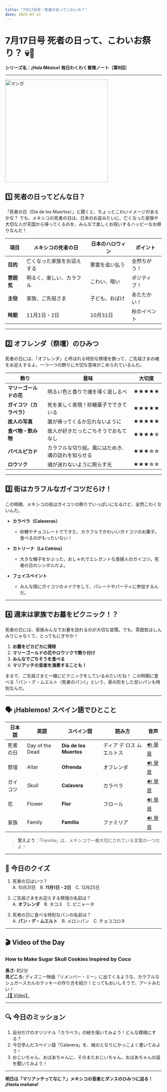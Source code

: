 ```yaml
---
title: "7月17日号：死者の日ってこわいの？"
date: 2025-07-17
---
```


# 7月17日号 死者の日って、こわいお祭り？ 💀🌼
**シリーズ名：¡Hola México! 毎日わくわく冒険ノート（第9回）**

---
<img src="/mexico-articles/assets/2025-07-17-comic.png" alt="マンガ" width="330" />

## 1️⃣ 死者の日ってどんな日？

「死者の日（Día de los Muertos）」と聞くと、ちょっとこわいイメージがあるかな？
でも、メキシコの死者の日は、日本のお盆みたいに、亡くなった家族や大切な人が天国から帰ってくるのを、みんなで楽しくお祝いするハッピーなお祭りなんだ！

| 項目 | メキシコの死者の日 | 日本のハロウィン | ポイント |
|------|--------------------|------------------|----------|
| **目的** | 亡くなった家族をお迎えする | 悪霊を追い払う | 全然ちがう！ |
| **雰囲気** | 明るく、楽しい、カラフル | こわい、暗い | ポジティブ！ |
| **主役** | 家族、ご先祖さま | 子ども、おばけ | あたたかい！ |
| **時期** | 11月1日・2日 | 10月31日 | 秋のイベント |

---

## 2️⃣ オフレンダ（祭壇）のひみつ

死者の日には、「オフレンダ」と呼ばれる特別な祭壇を飾って、ご先祖さまの魂をお迎えするよ。一つ一つの飾りに大切な意味がこめられているんだ。

| 飾り | 意味 | 大切度 |
|------|------|--------|
| **マリーゴールドの花** | 明るい色と香りで魂を導く道しるべ | ★★★★★ |
| **ガイコツ（カラベラ）** | 死を楽しく表現！砂糖菓子でできている | ★★★★★ |
| **故人の写真** | 誰が帰ってくるか忘れないように | ★★★★★ |
| **食べ物・飲み物** | 故人が好きだったごちそうでおもてなし | ★★★★☆ |
| **パペルピカド** | カラフルな切り絵。風にはためき、魂の訪れを知らせる | ★★★☆☆ |
| **ロウソク** | 魂が迷わないように照らす光 | ★★★☆☆ |

---

## 3️⃣ 街はカラフルなガイコツだらけ！

この時期、メキシコの街はガイコツの飾りでいっぱいになるけど、全然こわくないんだ。

- **カラベラ（Calaveras）**
  - 砂糖やチョコレートでできた、カラフルでかわいいガイコツのお菓子。食べるのがもったいない！

- **カトリーナ（La Catrina）**
  - 大きな帽子をかぶった、おしゃれでエレガントな貴婦人のガイコツ。死者の日のシンボルだよ。

- **フェイスペイント**
  - みんな顔にガイコツのメイクをして、パレードやパーティに参加するんだ。

---

## 4️⃣ 週末は家族でお墓をピクニック！？

死者の日には、家族みんなでお墓を訪れるのが大切な習慣。でも、雰囲気はしんみりじゃなくて、とってもにぎやか！

1. **お墓をピカピカに掃除**
2. **マリーゴールドの花やロウソクで飾り付け**
3. **みんなでごちそうを食べる**
4. **マリアッチの音楽を演奏することも！**

まるで、ご先祖さまと一緒にピクニックをしているみたいだね！
この時期に食べる「パン・デ・ムエルト（死者のパン）」という、骨の形をした甘いパンも特別なんだ。

---

## 🗣️ ¡Hablemos! スペイン語でひとこと

| 日本語 | 英語 | スペイン語 | 読み方 | 音声 |
|--------|------|------------|--------|------|
| 死者の日 | Day of the Dead | **Día de los Muertos** | ディア デ ロス ムエルトス | [🔊 発音](https://www.spanishdict.com/pronunciation/D%C3%ADa%20de%20los%20Muertos) |
| 祭壇 | Altar | **Ofrenda** | オフレンダ | [🔊 発音](https://www.spanishdict.com/pronunciation/ofrenda) |
| ガイコツ | Skull | **Calavera** | カラベラ | [🔊 発音](https://www.spanishdict.com/pronunciation/calavera) |
| 花 | Flower | **Flor** | フロール | [🔊 発音](https://www.spanishdict.com/pronunciation/flor) |
| 家族 | Family | **Familia** | ファミリア | [🔊 発音](https://www.spanishdict.com/pronunciation/familia) |

> **覚えよう**：「Familia」は、メキシコで一番大切にされている言葉の一つだよ！

---

## 🎲 今日のクイズ

1. 死者の日はいつ？  
   A. 10月31日　B. **11月1日・2日**　C. 12月25日

2. ご先祖さまをお迎えする祭壇の名前は？  
   A. **オフレンダ**　B. タコス　C. ピニャータ

3. 死者の日に食べる特別なパンの名前は？  
   A. **パン・デ・ムエルト**　B. メロンパン　C. チョココロネ

---

## 🎬 Video of the Day

### **How to Make Sugar Skull Cookies Inspired by Coco**
**長さ:** 約2分  
**見どころ:** ディズニー映画『リメンバー・ミー』に出てくるような、カラフルなシュガースカルのクッキーの作り方を紹介！とってもおいしそうで、アートみたい！  
[【🔗 Video】](https://www.youtube.com/watch?v=p_hB7zO_e4c)

---

## 🔍 今日のミッション

1. 自分だけのオリジナル「カラベラ」の絵を描いてみよう！どんな模様にする？
2. 今日学んだスペイン語「Calavera」を、絵のとなりにかっこよく書いてみよう！
3. おじいちゃん、おばあちゃんに、そのまたおじいちゃん、おばあちゃんの話を聞いてみよう！

---

**明日は「マリアッチってなに？」メキシコの音楽とダンスのひみつに迫る！ ¡Hasta mañana!**
